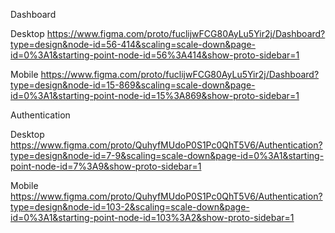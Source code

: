 Dashboard

Desktop
https://www.figma.com/proto/fuclijwFCG80AyLu5Yir2j/Dashboard?type=design&node-id=56-414&scaling=scale-down&page-id=0%3A1&starting-point-node-id=56%3A414&show-proto-sidebar=1

Mobile
https://www.figma.com/proto/fuclijwFCG80AyLu5Yir2j/Dashboard?type=design&node-id=15-869&scaling=scale-down&page-id=0%3A1&starting-point-node-id=15%3A869&show-proto-sidebar=1

Authentication

Desktop
https://www.figma.com/proto/QuhyfMUdoP0S1Pc0QhT5V6/Authentication?type=design&node-id=7-9&scaling=scale-down&page-id=0%3A1&starting-point-node-id=7%3A9&show-proto-sidebar=1

Mobile
https://www.figma.com/proto/QuhyfMUdoP0S1Pc0QhT5V6/Authentication?type=design&node-id=103-2&scaling=scale-down&page-id=0%3A1&starting-point-node-id=103%3A2&show-proto-sidebar=1
